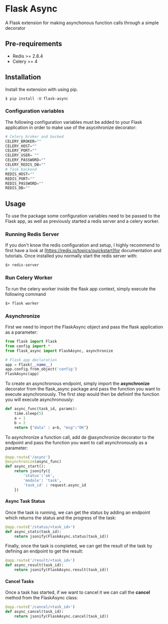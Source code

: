 # Flask Async

A Flask extension for making asynchonous function calls through a simple
decorator

## Pre-requirements

- Redis >= 2.8.4
- Celery >= 4

## Installation

Install the extension with using pip.

```shell
$ pip install -U flask-async
```

### Configuration variables

The following configuration variables must be added to your Flask application in order to make use of the asycnhronize decorator:

```python
# Celery broker and backed
CELERY_BROKER=""
CELERY_HOST=""
CELERY_PORT=""
CELERY_USER= ""
CELERY_PASSWORD=""
CELERY_REDIS_DB=""
# Task backend
REDIS_HOST=""
REDIS_PORT=""
REDIS_PASSWORD=""
REDIS_DB=""
```


## Usage

To use the package some configuration variables need to be passed to the Flask app, as well as previously started a redis server and a celery worker.

### Running Redis Server

If you don't know the redis configuration and setup, I highly recommend to first have a look at [https://redis.io/topics/quickstart]for documentation and tutorials. Once installed you normally start the redis server with:

```shell
$> redis-server
```

### Run Celery Worker

To run the celery worker inside the flask app context, simply execute the following command

```shell
$> flask worker
```

### Asynchronize

First we need to import the FlaskAsync object and pass the flask application
as a parameter:

```python
from flask import Flask
from config import *
from flask_async import FlaskAsync, asynchronize

# Flask app declaration
app = Flask(__name__)
app.config.from_object('config')
FlaskAsync(app)
```

To create an asynchronous endpoint, simply import the **asynchronize** decorator from the flask_async package and pass the function you want to execute asynchronously. The first step would then be defininf the function you will execute asynchronously:

```python
def async_func(task_id, params):
    time.sleep(5)
    a = 1
    b = 2
    return {"data" : a+b, "msg":"OK"}
```

To asynchronize a function call, add de @asynchronize decorator to the endpoint and pass the function you want to call asynchronously as
a parameter:

```python
@app.route('/async')
@asynchronize(async_func)
def async_start():
    return jsonify({
        'status':'ok', 
        'module': 'task',
        'task_id' : request.async_id
    }) 
```

#### Async Task Status

Once the task is running, we can get the status by adding an endpoint which returns the status and the progress of the task:

```python
@app.route('/status/<task_id>')
def async_stats(task_id):
    return jsonify(FlaskAsync.status(task_id))  
```

Finally, once the task is completed, we can get the result of the task by defining an endpoint to get the result:

```python
@app.route('/result/<task_id>')
def async_result(task_id):
    return jsonify(FlaskAsync.result(task_id))  
```

#### Cancel Tasks

Once a task has started, if we want to cancel it we can call the **cancel** method from the FlaskAsync class:

```python
@app.route('/cancel/<task_id>')
def async_cancel(task_id):
    return jsonify(FlaskAsync.cancel(task_id))  
```


